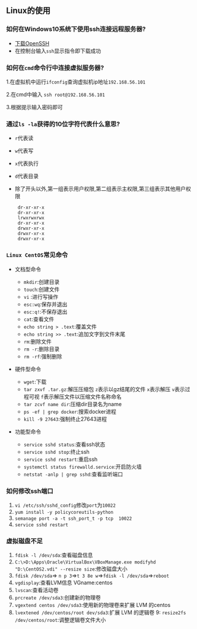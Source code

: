 ## Linux的使用
### 如何在Windows10系统下使用ssh连接远程服务器? 
+ [下载OpenSSH](https://en.softonic.com/download/openssh/windows/post-download) 
+ 在控制台输入`ssh`显示指令即下载成功 
 
### 如何在`cmd`命令行中连接虚拟服务器? 
 1.在虚拟机中运行`ifconfig`查询虚拟机ip地址`192.168.56.101` 
  
 2.在cmd中输入 `ssh root@192.168.56.101` 
  
 3.根据提示输入密码即可 
  
### 通过`ls -la`获得的10位字符代表什么意思? 
 + `r`代表读 
 + `w`代表写 
 + `x`代表执行 
 + `d`代表目录 
 + 除了开头以外,第一组表示用户权限,第二组表示主权限,第三组表示其他用户权限 
         
        dr-xr-xr-x 
        dr-xr-xr-x 
        lrwxrwxrwx 
        dr-xr-xr-x 
        drwxr-xr-x 
        drwxr-xr-x 
        drwxr-xr-x 
 
### `Linux CentOS`常见命令 
 + 文档型命令 
    - `mkdir`:创建目录 
    - `touch`:创建文件 
    - `vi`    :进行写操作 
    - `esc:wq`:保存并退出 
    - `esc:q!`:不保存退出 
    - `cat`:查看文件 
    - `echo string > .text`:覆盖文件 
    - `echo string >> .text`:追加文字到文件末尾 
    - `rm`:删除文件 
    - `rm -r`:删除目录 
    - `rm -rf`:强制删除 
     
     
 + 硬件型命令 
    - `wget`:下载 
    - `tar zxvf .tar.gz`:解压压缩包 `z`表示以gz结尾的文件 `x`表示解压 `v`表示过程可视 `f`表示解压文件以压缩文件名称命名 
    - `tar zcvf name dir`:压缩dir目录名为name 
    - `ps -ef | grep docker`:搜索docker进程 
    - `kill -9 27643`:强制终止27643进程 
 + 功能型命令 
    - `service sshd status`:查看ssh状态 
    - `service sshd stop`:终止ssh 
    - `service sshd restart`:重启ssh 
    - `systemctl status firewalld.service`:开启防火墙 
    - `netstat -anlp | grep sshd`:查看监听端口 
     
### 如何修改ssh端口 
  1. `vi /etc/ssh/sshd_config`修改`port`为`10022` 
  2. `yum install -y policycoreutils-python` 
  3. `semanage port -a -t ssh_port_t -p tcp  10022` 
  4. `service sshd restart` 

### 虚拟磁盘不足
  1. `fdisk -l /dev/sda`:查看磁盘信息
  2. `C:\>D:\Apps\Oracle\VirtualBox\VBoxManage.exe modifyhd "D:\CentOS2.vdi" --resize size`:修改磁盘大小
  3. `fdisk /dev/sda`=> `n p 3`=>`t 3 8e w`=>`fdisk -l /dev/sda`=>`reboot`
  4. `vgdisplay`:查看LVM信息 VGname:centos
  5. `lvscan`:查看活动卷
  6. `prcreate /dev/sda3`:创建新的物理卷
  7. `vgextend centos /dev/sda3`:使用新的物理卷来扩展 LVM 的centos
  8. `lvextened /dev/centos/root dev/sda3`:扩展 LVM 的逻辑卷
  9: `resize2fs /dev/centos/root`:调整逻辑卷文件大小
  
